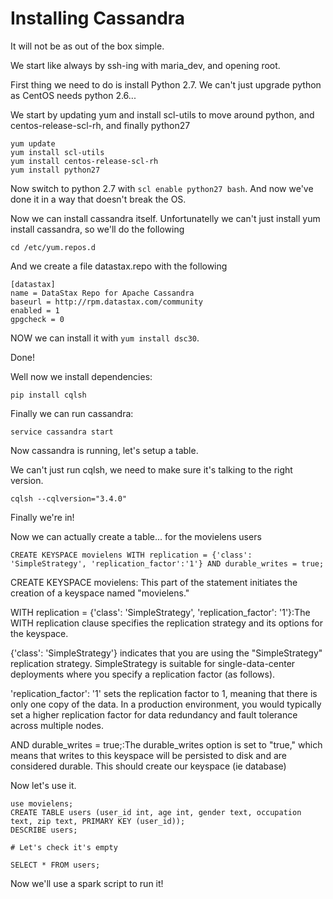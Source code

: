 
# Installing Cassandra

It will not be as out of the box simple. 

We start like always by ssh-ing with maria_dev, and opening root.

First thing we need to do is install Python 2.7. We can't just upgrade python as CentOS needs python 2.6...

We start by updating yum and install scl-utils to move around python, and centos-release-scl-rh, and finally python27

```
yum update
yum install scl-utils
yum install centos-release-scl-rh
yum install python27

```

Now switch to python 2.7 with ```scl enable python27 bash```. And now we've done it in a way that doesn't break the OS.

Now we can install cassandra itself. Unfortunatelly we can't just install yum install cassandra, so we'll do the following

```
cd /etc/yum.repos.d
```

And we create a file datastax.repo with the following

```
[datastax]
name = DataStax Repo for Apache Cassandra
baseurl = http://rpm.datastax.com/community
enabled = 1
gpgcheck = 0
```

NOW we can install it with ```yum install dsc30```.

Done!

Well now we install dependencies:

```
pip install cqlsh
```

Finally we can run cassandra:

```
service cassandra start
```


Now cassandra is running, let's setup a table.

We can't just run cqlsh, we need to make sure it's talking to the right version.

```
cqlsh --cqlversion="3.4.0"
```

Finally we're in!

Now we can actually create a table... for the movielens users

```
CREATE KEYSPACE movielens WITH replication = {'class': 'SimpleStrategy', 'replication_factor':'1'} AND durable_writes = true;
```
CREATE KEYSPACE movielens: This part of the statement initiates the creation of a keyspace named "movielens."

WITH replication = {'class': 'SimpleStrategy', 'replication_factor': '1'}:The WITH replication clause specifies the replication strategy and its options for the keyspace.

{'class': 'SimpleStrategy'} indicates that you are using the "SimpleStrategy" replication strategy. SimpleStrategy is suitable for single-data-center deployments where you specify a replication factor (as follows).

'replication_factor': '1' sets the replication factor to 1, meaning that there is only one copy of the data. In a production environment, you would typically set a higher replication factor for data redundancy and fault tolerance across multiple nodes.

AND durable_writes = true;:The durable_writes option is set to "true," which means that writes to this keyspace will be persisted to disk and are considered durable.
This should create our keyspace (ie database)

Now let's use it.

```
use movielens;
CREATE TABLE users (user_id int, age int, gender text, occupation text, zip text, PRIMARY KEY (user_id)); 
DESCRIBE users;

# Let's check it's empty

SELECT * FROM users;
```

Now we'll use a spark script to run it!




